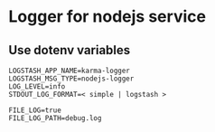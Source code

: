 # Logger for nodejs service

## Use dotenv variables
```
LOGSTASH_APP_NAME=karma-logger
LOGSTASH_MSG_TYPE=nodejs-logger
LOG_LEVEL=info
STDOUT_LOG_FORMAT=< simple | logstash >

FILE_LOG=true
FILE_LOG_PATH=debug.log

```
